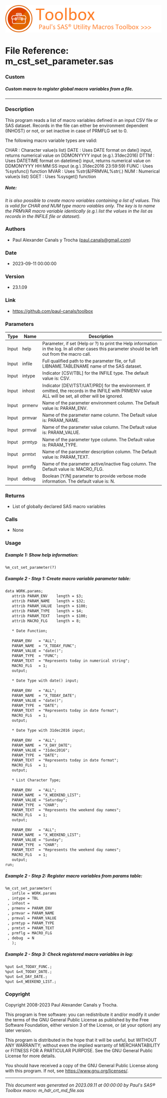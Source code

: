 ![../../misc/images/doc_header.png](../../misc/images/doc_header.png)
# 
# File Reference: m_cst_set_parameter.sas

### Custom

##### Custom macro to register global macro variables from a file.

***

### Description
This program reads a list of macro variables defined in an input CSV file or SAS dataset. Records in the file can either be environment dependent (INHOST) or not, or set inactive in case of PRMFLG set to 0.

 The following macro variable types are valid:

 CHAR : Character value(s list)
 DATE : Uses DATE format on date() input, returns numerical value on DDMONYYYY input (e.g.\ 31dec2016)
 DTTM : Uses DATETIME format on datetime() input, returns numerical value on DDMONYYYY HH:MM:SS input (e.g.\ 31dec2016 23:59:59)
 FUNC : Uses %sysfunc() function
 MVAR : Uses %str(&)PRMVAL%str(.)
 NUM  : Numerical value(s list)
 SGET : Uses %sysget() function



##### *Note:*
*It is also possible to create macro variables containing a list of values. This is valid for CHAR and NUM type macro vaiables only. The key is to name the PRMVAR macro variable identically (e.g.\ list the values in the list as records in the INFILE file or dataset).*

### Authors
* Paul Alexander Canals y Trocha (paul.canals@gmail.com)

### Date
* 2023-09-11 00:00:00

### Version
* 23.1.09

### Link
* https://github.com/paul-canals/toolbox

### Parameters
| Type | Name | Description |
| ---- | ---- | ----------- |
| Input | help | Parameter, if set (Help or ?) to print the Help information in the log. In all other cases this parameter should be left out from the macro call. |
| Input | infile | Full qualified path to the parameter file, or full LIBNAME.TABLENAME name of the SAS dataset. |
| Input | intype | Indicator [CSV/TBL] for the INFILE type. The default value is: CSV. |
| Input | inhost | Indicator [DEV/TST/UAT/PRD] for the environment. If omitted, the records in the INFILE with PRMENV value ALL will be set, all other will be ignored. |
| Input | prmenv | Name of the parameter environment column. The Default value is: PARAM_ENV. |
| Input | prmvar | Name of the parameter name column. The Default value is: PARAM_NAME. |
| Input | prmval | Name of the parameter value column. The Default value is: PARAM_VALUE. |
| Input | prmtyp | Name of the parameter type column. The Default value is: PARAM_TYPE. |
| Input | prmtxt | Name of the parameter description column. The Default value is: PARAM_TEXT. |
| Input | prmflg | Name of the parameter active/inactive flag column. The Default value is: MACRO_FLG. |
| Input | debug | Boolean [Y/N] parameter to provide verbose mode information. The default value is: N. |

### Returns
* List of globally declared SAS macro variables

### Calls
* None

### Usage

##### Example 1: Show help information:
```sas
%m_cst_set_parameter(?)
```

##### Example 2 - Step 1: Create macro variable parameter table:
```sas
data WORK.params;
   attrib PARAM_ENV    length = $3;
   attrib PARAM_NAME   length = $32;
   attrib PARAM_VALUE  length = $100;
   attrib PARAM_TYPE   length = $4;
   attrib PARAM_TEXT   length = $100;
   attrib MACRO_FLG    length = 8;

   * Date Function;

   PARAM_ENV   = "ALL";
   PARAM_NAME  = "X_TODAY_FUNC";
   PARAM_VALUE = "date()";
   PARAM_TYPE  = "FUNC";
   PARAM_TEXT  = "Represents today in numerical string";
   MACRO_FLG   = 1;
   output;

   * Date Type with date() input;

   PARAM_ENV   = "ALL";
   PARAM_NAME  = "X_TODAY_DATE";
   PARAM_VALUE = "date()";
   PARAM_TYPE  = "DATE";
   PARAM_TEXT  = "Represents today in date format";
   MACRO_FLG   = 1;
   output;

   * Date Type with 31dec2016 input;

   PARAM_ENV   = "ALL";
   PARAM_NAME  = "X_DAY_DATE";
   PARAM_VALUE = "31dec2016";
   PARAM_TYPE  = "DATE";
   PARAM_TEXT  = "Represents today in date format";
   MACRO_FLG   = 1;
   output;

   * List Character Type;

   PARAM_ENV   = "ALL";
   PARAM_NAME  = "X_WEEKEND_LIST";
   PARAM_VALUE = "Saturday";
   PARAM_TYPE  = "CHAR";
   PARAM_TEXT  = "Represents the weekend day names";
   MACRO_FLG   = 1;
   output;

   PARAM_ENV   = "ALL";
   PARAM_NAME  = "X_WEEKEND_LIST";
   PARAM_VALUE = "Sunday";
   PARAM_TYPE  = "CHAR";
   PARAM_TEXT  = "Represents the weekend day names";
   MACRO_FLG   = 1;
   output;
run;

```

##### Example 2 - Step 2: Register macro variables from params table:
```sas
%m_cst_set_parameter(
   infile = WORK.params
 , intype = TBL
 , inhost =
 , prmenv = PARAM_ENV
 , prmvar = PARAM_NAME
 , prmval = PARAM_VALUE
 , prmtyp = PARAM_TYPE
 , prmtxt = PARAM_TEXT
 , prmflg = MACRO_FLG
 , debug  = N
   );
```

##### Example 2 - Step 3: Check registered macro variables in log:
```sas
%put &=X_TODAY_FUNC.;
%put &=X_TODAY_DATE.;
%put &=X_DAY_DATE.;
%put &=X_WEEKEND_LIST.;
```

### Copyright
Copyright 2008-2023 Paul Alexander Canals y Trocha. 
 
This program is free software: you can redistribute it and/or modify 
it under the terms of the GNU General Public License as published by 
the Free Software Foundation, either version 3 of the License, or 
(at your option) any later version. 
 
This program is distributed in the hope that it will be useful, 
but WITHOUT ANY WARRANTY; without even the implied warranty of 
MERCHANTABILITY or FITNESS FOR A PARTICULAR PURPOSE. See the 
GNU General Public License for more details. 
 
You should have received a copy of the GNU General Public License 
along with this program. If not, see <https://www.gnu.org/licenses/>. 


***
*This document was generated on 2023.09.11 at 00:00:00 by Paul's SAS&reg; Toolbox macro: m_hdr_crt_md_file.sas*
